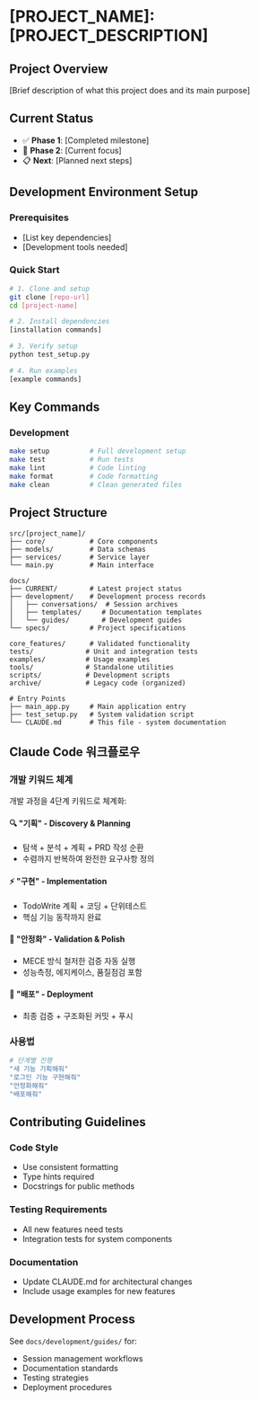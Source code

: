 # [PROJECT_NAME]: [PROJECT_DESCRIPTION]

## Project Overview
[Brief description of what this project does and its main purpose]

## Current Status
- ✅ **Phase 1**: [Completed milestone]
- 🔄 **Phase 2**: [Current focus]
- 📋 **Next**: [Planned next steps]

## Development Environment Setup

### Prerequisites
- [List key dependencies]
- [Development tools needed]

### Quick Start
```bash
# 1. Clone and setup
git clone [repo-url]
cd [project-name]

# 2. Install dependencies
[installation commands]

# 3. Verify setup
python test_setup.py

# 4. Run examples
[example commands]
```

## Key Commands

### Development
```bash
make setup          # Full development setup
make test           # Run tests
make lint           # Code linting
make format         # Code formatting
make clean          # Clean generated files
```

## Project Structure
```
src/[project_name]/
├── core/           # Core components
├── models/         # Data schemas
├── services/       # Service layer
└── main.py         # Main interface

docs/
├── CURRENT/        # Latest project status
├── development/    # Development process records
│   ├── conversations/  # Session archives
│   ├── templates/     # Documentation templates
│   └── guides/        # Development guides
└── specs/          # Project specifications

core_features/      # Validated functionality
tests/             # Unit and integration tests
examples/          # Usage examples
tools/             # Standalone utilities
scripts/           # Development scripts
archive/           # Legacy code (organized)

# Entry Points
├── main_app.py     # Main application entry
├── test_setup.py   # System validation script
└── CLAUDE.md       # This file - system documentation
```

## Claude Code 워크플로우

### 개발 키워드 체계
개발 과정을 4단계 키워드로 체계화:

#### 🔍 **"기획"** - Discovery & Planning
- 탐색 + 분석 + 계획 + PRD 작성 순환
- 수렴까지 반복하여 완전한 요구사항 정의

#### ⚡ **"구현"** - Implementation  
- TodoWrite 계획 + 코딩 + 단위테스트
- 핵심 기능 동작까지 완료

#### 🔄 **"안정화"** - Validation & Polish
- MECE 방식 철저한 검증 자동 실행
- 성능측정, 에지케이스, 품질점검 포함

#### 🚀 **"배포"** - Deployment
- 최종 검증 + 구조화된 커밋 + 푸시

### 사용법
```bash
# 단계별 진행
"새 기능 기획해줘"
"로그인 기능 구현해줘" 
"안정화해줘"
"배포해줘"
```

## Contributing Guidelines

### Code Style
- Use consistent formatting
- Type hints required
- Docstrings for public methods

### Testing Requirements
- All new features need tests
- Integration tests for system components

### Documentation
- Update CLAUDE.md for architectural changes
- Include usage examples for new features

## Development Process
See `docs/development/guides/` for:
- Session management workflows  
- Documentation standards
- Testing strategies
- Deployment procedures